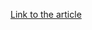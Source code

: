 [Link to the article](https://www.akamai.com/blog/security/2023/nov/beyond-vulnerabilities-why-api-abuse-is-a-critical-challenge)
